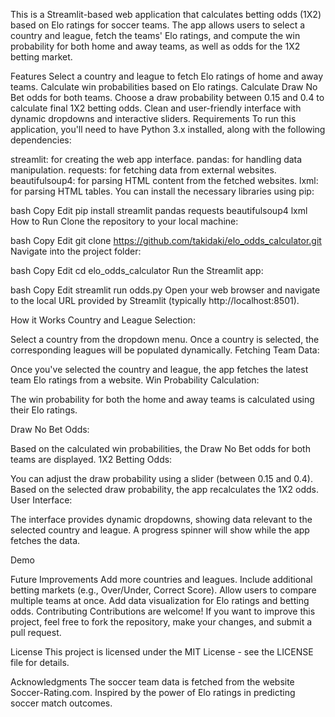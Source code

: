 This is a Streamlit-based web application that calculates betting odds (1X2) based on Elo ratings for soccer teams. The app allows users to select a country and league, fetch the teams' Elo ratings, and compute the win probability for both home and away teams, as well as odds for the 1X2 betting market.

Features
Select a country and league to fetch Elo ratings of home and away teams.
Calculate win probabilities based on Elo ratings.
Calculate Draw No Bet odds for both teams.
Choose a draw probability between 0.15 and 0.4 to calculate final 1X2 betting odds.
Clean and user-friendly interface with dynamic dropdowns and interactive sliders.
Requirements
To run this application, you'll need to have Python 3.x installed, along with the following dependencies:

streamlit: for creating the web app interface.
pandas: for handling data manipulation.
requests: for fetching data from external websites.
beautifulsoup4: for parsing HTML content from the fetched websites.
lxml: for parsing HTML tables.
You can install the necessary libraries using pip:

bash
Copy
Edit
pip install streamlit pandas requests beautifulsoup4 lxml
How to Run
Clone the repository to your local machine:

bash
Copy
Edit
git clone https://github.com/takidaki/elo_odds_calculator.git
Navigate into the project folder:

bash
Copy
Edit
cd elo_odds_calculator
Run the Streamlit app:

bash
Copy
Edit
streamlit run odds.py
Open your web browser and navigate to the local URL provided by Streamlit (typically http://localhost:8501).

How it Works
Country and League Selection:

Select a country from the dropdown menu. Once a country is selected, the corresponding leagues will be populated dynamically.
Fetching Team Data:

Once you've selected the country and league, the app fetches the latest team Elo ratings from a website.
Win Probability Calculation:

The win probability for both the home and away teams is calculated using their Elo ratings. 
​
 
Draw No Bet Odds:

Based on the calculated win probabilities, the Draw No Bet odds for both teams are displayed.
1X2 Betting Odds:

You can adjust the draw probability using a slider (between 0.15 and 0.4). Based on the selected draw probability, the app recalculates the 1X2 odds.
User Interface:

The interface provides dynamic dropdowns, showing data relevant to the selected country and league.
A progress spinner will show while the app fetches the data.

Demo

Future Improvements
Add more countries and leagues.
Include additional betting markets (e.g., Over/Under, Correct Score).
Allow users to compare multiple teams at once.
Add data visualization for Elo ratings and betting odds.
Contributing
Contributions are welcome! If you want to improve this project, feel free to fork the repository, make your changes, and submit a pull request.

License
This project is licensed under the MIT License - see the LICENSE file for details.

Acknowledgments
The soccer team data is fetched from the website Soccer-Rating.com.
Inspired by the power of Elo ratings in predicting soccer match outcomes.
